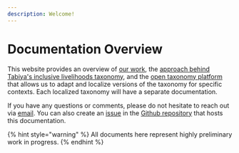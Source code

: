 ```yaml
---
description: Welcome!
---
```


# Documentation Overview

This website provides an overview of [our work](overview/about-tabiya.md), the [approach behind Tabiya's inclusive livelihoods taxonomy](overview/inclusive-livelihoods-taxonomy.md), and the [open taxonomy platform](overview/open-taxonomy-platform.md) that allows us to adapt and localize versions of the taxonomy for specific contexts. Each localized taxonomy will have a separate documentation.

If you have any questions or comments, please do not hesitate to reach out via [email](mailto:hi@tabiya.tech). You can also create an [issue](https://github.com/tabiya-tech/docs/issues) in the [Github repository](https://github.com/tabiya-tech/docs/) that hosts this documentation.

{% hint style="warning" %}
All documents here represent highly preliminary work in progress.
{% endhint %}
